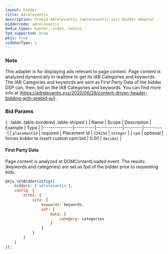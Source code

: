 ```yaml
---
layout: bidder
title: Adrelevantis
description: Prebid Adrelevantis (adrelevantis.xyz) Bidder Adaptor
biddercode: adrelevantis
media_types: banner, video, native
fpd_supported: true
pbjs: true
sidebarType: 1
---
```


### Note

This adapter is for displaying ads relevant to page content. Page content is analyzed dynamically in realtime to get its IAB Categories and keywords. The IAB Categories and keywords are sent as First Party Data of the bidder. DSP can, then, bid on the IAB Categories and keywords. You can find more info at (<https://adrelevantis.xyz/2020/06/28/content-driven-header-bidding-with-prebid-js/>).

### Bid Params

{: .table .table-bordered .table-striped }
| Name          | Scope    | Description | Example | Type     |
|---------------|----------|-------------|---------|----------|
| `placementId` | required |  Placement id          | `234234`   | `integer` |
| `cpm`         | optional | forces bidder to insert custom cpm bid            |   0.50      | `decimal`  |

#### First Party Data

Page content is analyzed at DOMContentLoaded event. The results (keywords and categories) are set as fpd of the bidder prior to requesting bids.

```javascript
pbjs.setBidderConfig({
    bidders: ['adrelevantis'],
    config: {
        ortb2: {
            site: {
                keywords: keywords,
                ext: {
                    data: {
                        category: categories
                    }
                }
            }
        }
    }
});
```
